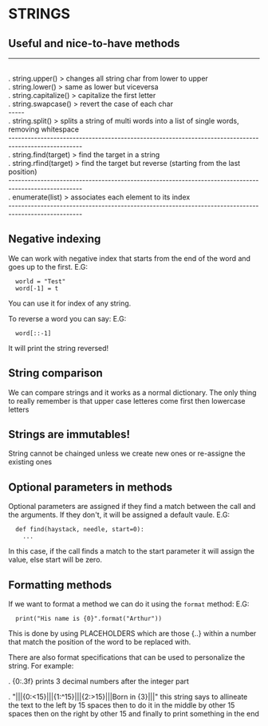 # STRINGS
## Useful and nice-to-have methods
-----
<br>
. string.upper()  >  changes all string char from lower to upper<br>
. string.lower()  >  same as lower but viceversa<br>
. string.capitalize()  >  capitalize the first letter<br>
. string.swapcase()  >  revert the case of each char<br>
-----
<br>
. string.split()  >  splits a string of multi words into a list of single words, removing whitespace<br>
-----------------------------------------------------------------------------------------------------<br>
. string.find(target) > find the target in a string<br>
. string.rfind(target) > find the target but reverse (starting from the last position)<br>
-----------------------------------------------------------------------------------------------------<br>
. enumerate(list)  > associates each element to its index<br>
-----------------------------------------------------------------------------------------------------<br>


## Negative indexing
We can work with negative index that starts from the end of the word and goes up to the first.
E.G:
```
  world = "Test"
  word[-1] = t
```
You can use it for index of any string.

To reverse a word you can say:
E.G:
```
  word[::-1]
```
It will print the string reversed!


## String comparison
We can compare strings and it works as a normal dictionary.
The only thing to really remember is that upper case letteres come first then lowercase letters

## Strings are immutables!
String cannot be chainged unless we create new ones or re-assigne the existing ones

## Optional parameters in methods
Optional parameters are assigned if they find a match between the call and the arguments.
If they don't, it will be assigned a default vaule.
E.G:
```
  def find(haystack, needle, start=0):
    ...
```
In this case, if the call finds a match to the start parameter it will
assign the value, else start will be zero.


## Formatting methods
If we want to format a method we can do it using the ```format``` method:
E.G:
```
  print("His name is {0}".format("Arthur"))
```
This is done by using PLACEHOLDERS which are those {..} within a number
that match the position of the word to be replaced with.

There are also format specifications that can be used to personalize the
string. For example:

  .  {0:.3f} prints 3 decimal numbers after the integer part

  .  "|||{0:<15}|||{1:^15}|||{2:>15}|||Born in {3}|||" this string says
      to allineate the text to the left by 15 spaces
      then to do it in the middle by other 15 spaces
      then on the right by other 15 and finally to print something in the
      end
